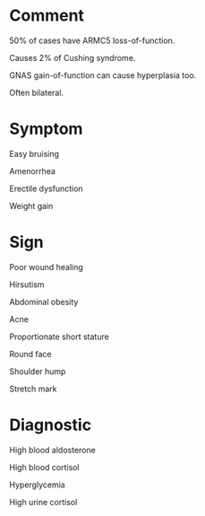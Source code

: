 # Comment

50% of cases have ARMC5 loss-of-function.

Causes 2% of Cushing syndrome.

GNAS gain-of-function can cause hyperplasia too.

Often bilateral.

# Symptom

Easy bruising

Amenorrhea

Erectile dysfunction

Weight gain

# Sign

Poor wound healing

Hirsutism

Abdominal obesity

Acne

Proportionate short stature

Round face

Shoulder hump

Stretch mark

# Diagnostic

High blood aldosterone

High blood cortisol

Hyperglycemia

High urine cortisol
